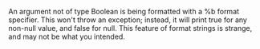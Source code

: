 An argument not of type Boolean is being formatted with a %b format specifier. This won't throw an exception; instead, it will print true for any non-null value, and false for null. This feature of format strings is strange, and may not be what you intended.